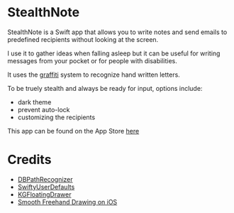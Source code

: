 # StealthNote

StealthNote is a Swift app that allows you to write notes and send emails to predefined recipients without looking at the screen.

I use it to gather ideas when falling asleep but it can be useful for writing messages from your pocket or for people with disabilities.

It uses the [graffiti](http://en.wikipedia.org/wiki/Graffiti_%28Palm_OS%29) system to recognize hand written letters.

To be truely stealth and always be ready for input, options include:
 - dark theme
 - prevent auto-lock
 - customizing the recipients

This app can be found on the App Store [here]()

# Credits

 - [DBPathRecognizer](https://github.com/didierbrun/DBPathRecognizer)
 - [SwiftyUserDefaults](https://github.com/radex/SwiftyUserDefaults)
 - [KGFloatingDrawer](https://github.com/KyleGoddard/KGFloatingDrawer)
 - [Smooth Freehand Drawing on iOS](http://code.tutsplus.com/tutorials/smooth-freehand-drawing-on-ios--mobile-13164)